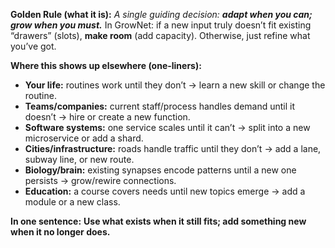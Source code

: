 **Golden Rule (what it is):**
 *A single guiding decision: **adapt when you can; grow when you must.***
 In GrowNet: if a new input truly doesn’t fit existing “drawers” (slots), **make room** (add capacity). Otherwise, just refine what you’ve got.

**Where this shows up elsewhere (one-liners):**

- **Your life:** routines work until they don’t → learn a new skill or change the routine.
- **Teams/companies:** current staff/process handles demand until it doesn’t → hire or create a new function.
- **Software systems:** one service scales until it can’t → split into a new microservice or add a shard.
- **Cities/infrastructure:** roads handle traffic until they don’t → add a lane, subway line, or new route.
- **Biology/brain:** existing synapses encode patterns until a new one persists → grow/rewire connections.
- **Education:** a course covers needs until new topics emerge → add a module or a new class.

**In one sentence:**
 **Use what exists when it still fits; add something new when it no longer does.**